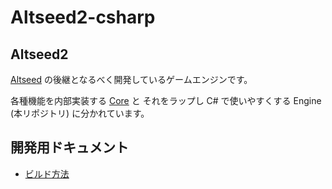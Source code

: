 # Altseed2-csharp

## Altseed2

 [Altseed](https://github.com/altseed/Altseed) の後継となるべく開発しているゲームエンジンです。

各種機能を内部実装する [Core](https://github.com/altseed/Altseed2) と それをラップし C# で使いやすくする Engine (本リポジトリ) に分かれています。

## 開発用ドキュメント

* [ビルド方法](Documents/HowToBuild_Ja.md)

